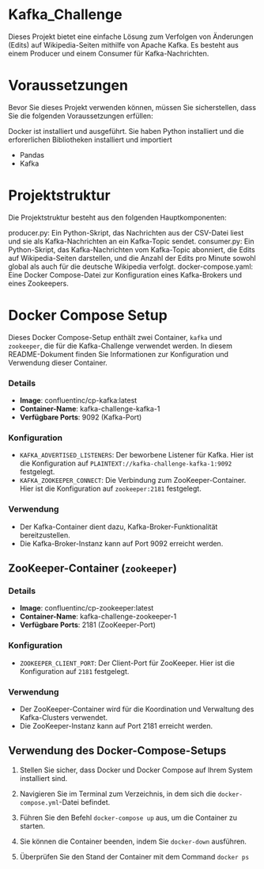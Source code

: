 # Kafka_Challenge
Dieses Projekt bietet eine einfache Lösung zum Verfolgen von Änderungen (Edits) auf Wikipedia-Seiten mithilfe von Apache Kafka. Es besteht aus einem Producer und einem Consumer für Kafka-Nachrichten.

# Voraussetzungen

Bevor Sie dieses Projekt verwenden können, müssen Sie sicherstellen, dass Sie die folgenden Voraussetzungen erfüllen:

Docker ist installiert und ausgeführt.
Sie haben Python installiert und die erforerlichen Bibliotheken installiert und importiert
- Pandas
- Kafka

# Projektstruktur

Die Projektstruktur besteht aus den folgenden Hauptkomponenten:

producer.py: Ein Python-Skript, das Nachrichten aus der CSV-Datei liest und sie als Kafka-Nachrichten an ein Kafka-Topic sendet.
consumer.py: Ein Python-Skript, das Kafka-Nachrichten vom Kafka-Topic abonniert, die Edits auf Wikipedia-Seiten darstellen, und die Anzahl der Edits pro Minute sowohl global als auch für die deutsche Wikipedia verfolgt.
docker-compose.yaml: Eine Docker Compose-Datei zur Konfiguration eines Kafka-Brokers und eines Zookeepers.

# Docker Compose Setup

Dieses Docker Compose-Setup enthält zwei Container, `kafka` und `zookeeper`, die für die Kafka-Challenge verwendet werden. In diesem README-Dokument finden Sie Informationen zur Konfiguration und Verwendung dieser Container.



### Details
- **Image**: confluentinc/cp-kafka:latest
- **Container-Name**: kafka-challenge-kafka-1
- **Verfügbare Ports**: 9092 (Kafka-Port)

### Konfiguration
- `KAFKA_ADVERTISED_LISTENERS`: Der beworbene Listener für Kafka. Hier ist die Konfiguration auf `PLAINTEXT://kafka-challenge-kafka-1:9092` festgelegt.
- `KAFKA_ZOOKEEPER_CONNECT`: Die Verbindung zum ZooKeeper-Container. Hier ist die Konfiguration auf `zookeeper:2181` festgelegt.

### Verwendung
- Der Kafka-Container dient dazu, Kafka-Broker-Funktionalität bereitzustellen.
- Die Kafka-Broker-Instanz kann auf Port 9092 erreicht werden.

## ZooKeeper-Container (`zookeeper`)

### Details
- **Image**: confluentinc/cp-zookeeper:latest
- **Container-Name**: kafka-challenge-zookeeper-1
- **Verfügbare Ports**: 2181 (ZooKeeper-Port)

### Konfiguration
- `ZOOKEEPER_CLIENT_PORT`: Der Client-Port für ZooKeeper. Hier ist die Konfiguration auf `2181` festgelegt.

### Verwendung
- Der ZooKeeper-Container wird für die Koordination und Verwaltung des Kafka-Clusters verwendet.
- Die ZooKeeper-Instanz kann auf Port 2181 erreicht werden.

## Verwendung des Docker-Compose-Setups

1. Stellen Sie sicher, dass Docker und Docker Compose auf Ihrem System installiert sind.

2. Navigieren Sie im Terminal zum Verzeichnis, in dem sich die `docker-compose.yml`-Datei befindet.

3. Führen Sie den Befehl `docker-compose up` aus, um die Container zu starten.

4. Sie können die Container beenden, indem Sie `docker-down` ausführen.

5. Überprüfen Sie den Stand der Container mit dem Command `docker ps`

